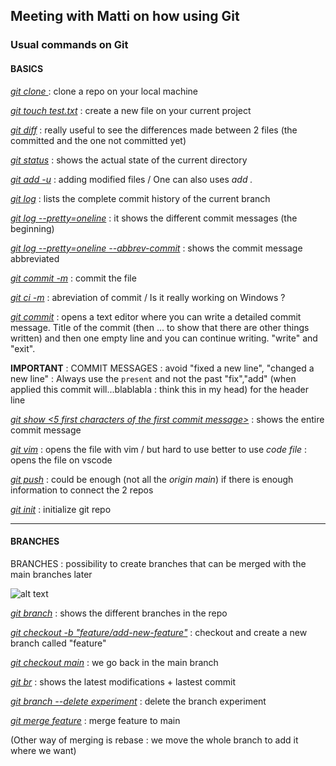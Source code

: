 ## Meeting with Matti on how using Git

### Usual commands on Git

#### BASICS

<ins>*git clone <URL>*</ins> : clone a repo on your local machine

<ins>*git touch test.txt*</ins> : create a new file on your current project

<ins>*git diff*</ins> : really useful to see the differences made between 2 files (the committed and the one not committed yet)

<ins>*git status*</ins> : shows the actual state of the current directory

<ins>*git add -u*</ins> : adding modified files / One can also uses *add .*

<ins>*git log*</ins> : lists the complete commit history of the current branch

<ins>*git log --pretty=oneline*</ins> : it shows the different commit messages (the beginning)

<ins>*git log --pretty=oneline --abbrev-commit*</ins> : shows the commit message abbreviated

<ins>*git commit -m*</ins> : commit the file 

<ins>*git ci -m*</ins> : abreviation of commit / Is it really working on Windows ?

<ins>*git commit*</ins> : opens a text editor where you can write a detailed commit message. Title of the commit (then ... to show that there are other things written) and then one empty line and you can continue writing. "write" and "exit".

**IMPORTANT** : COMMIT MESSAGES : avoid "fixed a new line", "changed a new line" : Always use the `present` and not the past "fix","add" (when applied this commit will...blablabla : think this in my head) for the header line

<ins>*git show <5 first characters of the first commit message>*</ins> : shows the entire commit message

<ins>*git vim*</ins> : opens the file with vim / but hard to use better to use *code file* : opens the file on vscode

<ins>*git push*</ins> : could be enough (not all the *origin main*) if there is enough information to connect the 2 repos

<ins>*git init*</ins> : initialize git repo

---

#### BRANCHES

BRANCHES : possibility to create branches that can be merged with the main branches later

![alt text]("branches.png")
 
<ins>*git branch*</ins> : shows the different branches in the repo

<ins>*git checkout -b "feature/add-new-feature"*</ins> : checkout and create a new branch called "feature"

<ins>*git checkout main*</ins> : we go back in the main branch

<ins>*git br*</ins> : shows the latest modifications + lastest commit

<ins>*git branch --delete experiment*</ins> : delete the branch experiment

<ins>*git merge feature*</ins> : merge feature to main

(Other way of merging is rebase : we move the whole branch to add it where we want)

